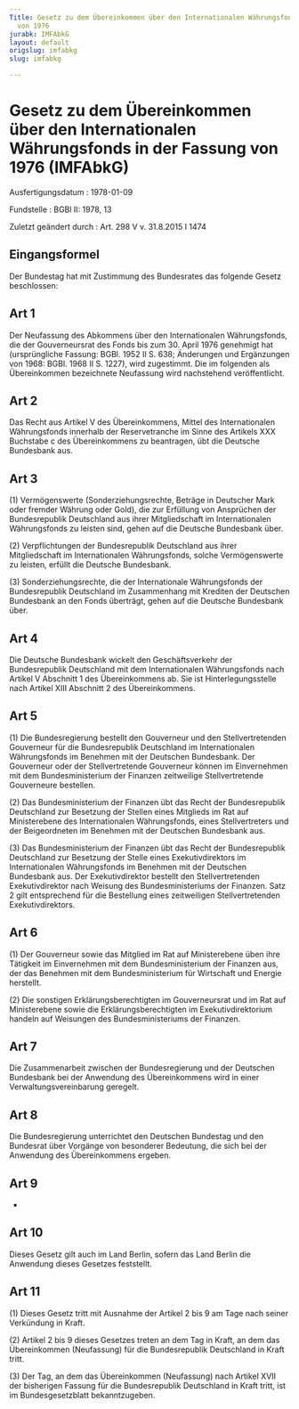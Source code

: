 ```yaml
---
Title: Gesetz zu dem Übereinkommen über den Internationalen Währungsfonds in der Fassung
  von 1976
jurabk: IMFAbkG
layout: default
origslug: imfabkg
slug: imfabkg

---
```


# Gesetz zu dem Übereinkommen über den Internationalen Währungsfonds in der Fassung von 1976 (IMFAbkG)

Ausfertigungsdatum
:   1978-01-09

Fundstelle
:   BGBl II: 1978, 13

Zuletzt geändert durch
:   Art. 298 V v. 31.8.2015 I 1474


## Eingangsformel

Der Bundestag hat mit Zustimmung des Bundesrates das folgende Gesetz
beschlossen:


## Art 1

Der Neufassung des Abkommens über den Internationalen Währungsfonds,
die der Gouverneursrat des Fonds bis zum 30. April 1976 genehmigt hat
(ursprüngliche Fassung: BGBl. 1952 II S. 638; Änderungen und
Ergänzungen von 1968: BGBl. 1968 II S. 1227), wird zugestimmt. Die im
folgenden als Übereinkommen bezeichnete Neufassung wird nachstehend
veröffentlicht.


## Art 2

Das Recht aus Artikel V des Übereinkommens, Mittel des Internationalen
Währungsfonds innerhalb der Reservetranche im Sinne des Artikels XXX
Buchstabe c des Übereinkommens zu beantragen, übt die Deutsche
Bundesbank aus.


## Art 3

(1) Vermögenswerte (Sonderziehungsrechte, Beträge in Deutscher Mark
oder fremder Währung oder Gold), die zur Erfüllung von Ansprüchen der
Bundesrepublik Deutschland aus ihrer Mitgliedschaft im Internationalen
Währungsfonds zu leisten sind, gehen auf die Deutsche Bundesbank über.

(2) Verpflichtungen der Bundesrepublik Deutschland aus ihrer
Mitgliedschaft im Internationalen Währungsfonds, solche Vermögenswerte
zu leisten, erfüllt die Deutsche Bundesbank.

(3) Sonderziehungsrechte, die der Internationale Währungsfonds der
Bundesrepublik Deutschland im Zusammenhang mit Krediten der Deutschen
Bundesbank an den Fonds überträgt, gehen auf die Deutsche Bundesbank
über.


## Art 4

Die Deutsche Bundesbank wickelt den Geschäftsverkehr der
Bundesrepublik Deutschland mit dem Internationalen Währungsfonds nach
Artikel V Abschnitt 1 des Übereinkommens ab. Sie ist
Hinterlegungsstelle nach Artikel XIII Abschnitt 2 des Übereinkommens.


## Art 5

(1) Die Bundesregierung bestellt den Gouverneur und den
Stellvertretenden Gouverneur für die Bundesrepublik Deutschland im
Internationalen Währungsfonds im Benehmen mit der Deutschen
Bundesbank. Der Gouverneur oder der Stellvertretende Gouverneur können
im Einvernehmen mit dem Bundesministerium der Finanzen zeitweilige
Stellvertretende Gouverneure bestellen.

(2) Das Bundesministerium der Finanzen übt das Recht der
Bundesrepublik Deutschland zur Besetzung der Stellen eines Mitglieds
im Rat auf Ministerebene des Internationalen Währungsfonds, eines
Stellvertreters und der Beigeordneten im Benehmen mit der Deutschen
Bundesbank aus.

(3) Das Bundesministerium der Finanzen übt das Recht der
Bundesrepublik Deutschland zur Besetzung der Stelle eines
Exekutivdirektors im Internationalen Währungsfonds im Benehmen mit der
Deutschen Bundesbank aus. Der Exekutivdirektor bestellt den
Stellvertretenden Exekutivdirektor nach Weisung des Bundesministeriums
der Finanzen. Satz 2 gilt entsprechend für die Bestellung eines
zeitweiligen Stellvertretenden Exekutivdirektors.


## Art 6

(1) Der Gouverneur sowie das Mitglied im Rat auf Ministerebene üben
ihre Tätigkeit im Einvernehmen mit dem Bundesministerium der Finanzen
aus, der das Benehmen mit dem Bundesministerium für Wirtschaft und
Energie herstellt.

(2) Die sonstigen Erklärungsberechtigten im Gouverneursrat und im Rat
auf Ministerebene sowie die Erklärungsberechtigten im
Exekutivdirektorium handeln auf Weisungen des Bundesministeriums der
Finanzen.


## Art 7

Die Zusammenarbeit zwischen der Bundesregierung und der Deutschen
Bundesbank bei der Anwendung des Übereinkommens wird in einer
Verwaltungsvereinbarung geregelt.


## Art 8

Die Bundesregierung unterrichtet den Deutschen Bundestag und den
Bundesrat über Vorgänge von besonderer Bedeutung, die sich bei der
Anwendung des Übereinkommens ergeben.


## Art 9

-


## Art 10

Dieses Gesetz gilt auch im Land Berlin, sofern das Land Berlin die
Anwendung dieses Gesetzes feststellt.


## Art 11

(1) Dieses Gesetz tritt mit Ausnahme der Artikel 2 bis 9 am Tage nach
seiner Verkündung in Kraft.

(2) Artikel 2 bis 9 dieses Gesetzes treten an dem Tag in Kraft, an dem
das Übereinkommen (Neufassung) für die Bundesrepublik Deutschland in
Kraft tritt.

(3) Der Tag, an dem das Übereinkommen (Neufassung) nach Artikel XVII
der bisherigen Fassung für die Bundesrepublik Deutschland in Kraft
tritt, ist im Bundesgesetzblatt bekanntzugeben.

